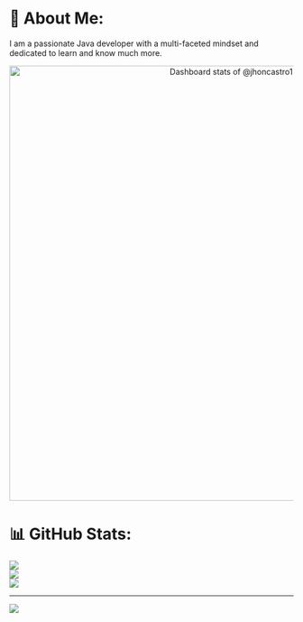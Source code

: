 # 💫 About Me:
I am a passionate Java developer with a multi-faceted mindset and dedicated to learn and know much more.


<!-- Copy-paste in your Readme.md file -->

<a href="https://next.ossinsight.io/widgets/official/compose-user-dashboard-stats?user_id=119435307" target="_blank" style="display: block" align="center">
  <picture>
    <source media="(prefers-color-scheme: dark)" srcset="https://next.ossinsight.io/widgets/official/compose-user-dashboard-stats/thumbnail.png?user_id=119435307&image_size=auto&color_scheme=dark" width="771" height="auto">
    <img alt="Dashboard stats of @jhoncastro1" src="https://next.ossinsight.io/widgets/official/compose-user-dashboard-stats/thumbnail.png?user_id=119435307&image_size=auto&color_scheme=light" width="771" height="auto">
  </picture>
</a>

<!-- Made with [OSS Insight](https://ossinsight.io/) -->
# 📊 GitHub Stats:
![](https://github-readme-stats.vercel.app/api?username=jhoncastro1&theme=gruvbox&hide_border=false&include_all_commits=false&count_private=false)<br/>
![](https://github-readme-streak-stats.herokuapp.com/?user=jhoncastro1&theme=gruvbox&hide_border=false)<br/>
![](https://github-readme-stats.vercel.app/api/top-langs/?username=jhoncastro1&theme=gruvbox&hide_border=false&include_all_commits=false&count_private=false&layout=compact)

---
[![](https://visitcount.itsvg.in/api?id=jhoncastro1&icon=0&color=0)](https://visitcount.itsvg.in)

<!-- Proudly created with GPRM ( https://gprm.itsvg.in ) -->
